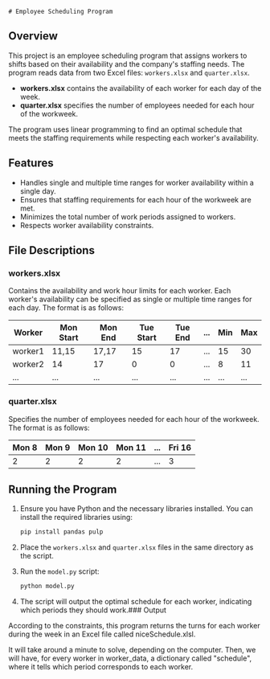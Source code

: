     # Employee Scheduling Program

## Overview

This project is an employee scheduling program that assigns workers to shifts based on their availability and the company's staffing needs. The program reads data from two Excel files: `workers.xlsx` and `quarter.xlsx`.

- **workers.xlsx** contains the availability of each worker for each day of the week.
- **quarter.xlsx** specifies the number of employees needed for each hour of the workweek.

The program uses linear programming to find an optimal schedule that meets the staffing requirements while respecting each worker's availability.

## Features

- Handles single and multiple time ranges for worker availability within a single day.
- Ensures that staffing requirements for each hour of the workweek are met.
- Minimizes the total number of work periods assigned to workers.
- Respects worker availability constraints.

## File Descriptions

### workers.xlsx

Contains the availability and work hour limits for each worker. Each worker's availability can be specified as single or multiple time ranges for each day. The format is as follows:

| Worker  | Mon Start | Mon End | Tue Start | Tue End | ... | Min | Max |
|---------|-----------|---------|-----------|---------|-----|-----|-----|
| worker1 | 11,15     | 17,17   | 15        | 17      | ... | 15  | 30  |
| worker2 | 14        | 17      | 0         | 0       | ... | 8   | 11  |
| ...     | ...       | ...     | ...       | ...     | ... | ... | ... |

### quarter.xlsx

Specifies the number of employees needed for each hour of the workweek. The format is as follows:

| Mon 8 | Mon 9 | Mon 10 | Mon 11 | ... | Fri 16 |
|-------|-------|--------|--------|-----|--------|
| 2     | 2     | 2      | 2      | ... | 3      |

## Running the Program

1. Ensure you have Python and the necessary libraries installed. You can install the required libraries using:
    ```sh
    pip install pandas pulp
    ```

2. Place the `workers.xlsx` and `quarter.xlsx` files in the same directory as the script.

3. Run the `model.py` script:
    ```sh
    python model.py
    ```

4. The script will output the optimal schedule for each worker, indicating which periods they should work.### Output

According to the constraints, this program returns the turns for each worker during the week in an Excel file called niceSchedule.xlsl.
    
It will take around a minute to solve, depending on the computer.
Then, we will have, for every worker in worker_data, a dictionary called "schedule", where it tells which period corresponds to each worker.

